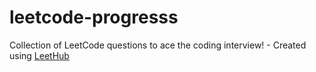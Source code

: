 # leetcode-progresss
Collection of LeetCode questions to ace the coding interview! - Created using [LeetHub](https://github.com/QasimWani/LeetHub)
